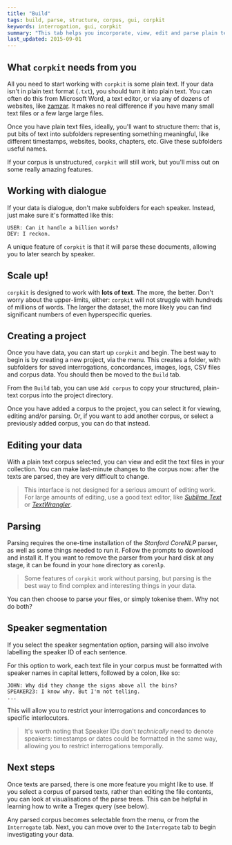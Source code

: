 ```yaml
---
title: "Build"
tags: build, parse, structure, corpus, gui, corpkit
keywords: interrogation, gui, corpkit
summary: "This tab helps you incorporate, view, edit and parse plain text corpora."
last_updated: 2015-09-01
---
```


## What `corpkit` needs from you

All you need to start working with `corpkit` is some plain text. If your data isn't in plain text format (`.txt`), you should turn it into plain text. You can often do this from Microsoft Word, a text editor, or via any of dozens of websites, like [zamzar](http://www.zamzar.com/). It makes no real difference if you have many small text files or a few large large files.

Once you have plain text files, ideally, you'll want to structure them: that is, put bits of text into subfolders representing something meaningful, like different timestamps, websites, books, chapters, etc. Give these subfolders useful names.

If your corpus is unstructured, `corpkit` will still work, but you'll miss out on some really amazing features.

## Working with dialogue

If your data is dialogue, don't make subfolders for each speaker. Instead, just make sure it's formatted like this:

    USER: Can it handle a billion words?
    DEV: I reckon.

A unique feature of `corpkit` is that it will parse these documents, allowing you to later search by speaker.

## Scale up!

`corpkit` is designed to work with **lots of text**. The more, the better. Don't worry about the upper-limits, either: `corpkit` will not struggle with hundreds of millions of words. The larger the dataset, the more likely you can find significant numbers of even hyperspecific queries.

## Creating a project

Once you have data, you can start up `corpkit` and begin. The best way to begin is by creating a new project, via the menu. This creates a folder, with subfolders for saved interrogations, concordances, images, logs, CSV files and corpus data. You should then be moved to the `Build` tab.

From the `Build` tab, you can use `Add corpus` to copy your structured, plain-text corpus into the project directory.

Once you have added a corpus to the project, you can select it for viewing, editing and/or parsing. Or, if you want to add another corpus, or select a previously added corpus, you can do that instead.

## Editing your data

With a plain text corpus selected, you can view and edit the text files in your collection. You can make last-minute changes to the corpus now: after the texts are parsed, they are very difficult to change.

> This interface is not designed for a serious amount of editing work. For large amounts of editing, use a good text editor, like [*Sublime Text*](http://www.sublimetext.com) or [*TextWrangler*](www.barebones.com/products/textwrangler).

## Parsing

Parsing requires the one-time installation of the *Stanford CoreNLP* parser, as well as some things needed to run it. Follow the prompts to download and install it. If you want to remove the parser from your hard disk at any stage, it can be found in your `home` directory as `corenlp`.

> Some features of `corpkit` work without parsing, but parsing is the best way to find complex and interesting things in your data.

You can then choose to parse your files, or simply tokenise them. Why not do both?

## Speaker segmentation

If you select the speaker segmentation option, parsing will also involve labelling the speaker ID of each sentence.

For this option to work, each text file in your corpus must be formatted with speaker names in capital letters, followed by a colon, like so:

    JOHN: Why did they change the signs above all the bins?
    SPEAKER23: I know why. But I'm not telling.
    ...

This will allow you to restrict your interrogations and concordances to specific interlocutors.

> It's worth noting that Speaker IDs don't *technically* need to denote speakers: timestamps or dates could be formatted in the same way, allowing you to restrict interrogations temporally.

## Next steps

Once texts are parsed, there is one more feature you might like to use. If you select a corpus of parsed texts, rather than editing the file contents, you can look at visualisations of the parse trees. This can be helpful in learning how to write a Tregex query (see below).

Any parsed corpus becomes selectable from the menu, or from the `Interrogate` tab. Next, you can move over to the `Interrogate` tab to begin investigating  your data.
